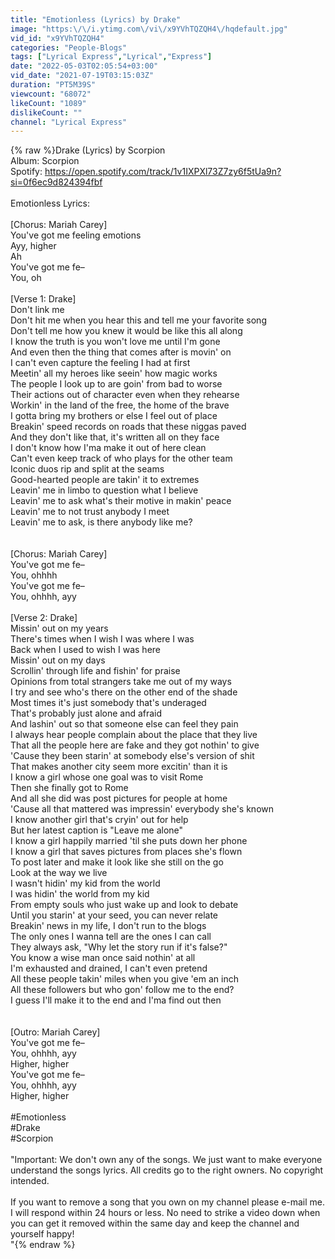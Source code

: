 ```yaml
---
title: "Emotionless (Lyrics) by Drake"
image: "https:\/\/i.ytimg.com\/vi\/x9YVhTQZQH4\/hqdefault.jpg"
vid_id: "x9YVhTQZQH4"
categories: "People-Blogs"
tags: ["Lyrical Express","Lyrical","Express"]
date: "2022-05-03T02:05:54+03:00"
vid_date: "2021-07-19T03:15:03Z"
duration: "PT5M39S"
viewcount: "68072"
likeCount: "1089"
dislikeCount: ""
channel: "Lyrical Express"
---
```

{% raw %}Drake (Lyrics) by Scorpion <br />Album: Scorpion<br />Spotify: <a rel="nofollow" target="blank" href="https://open.spotify.com/track/1v1IXPXl73Z7zy6f5tUa9n?si=0f6ec9d824394fbf">https://open.spotify.com/track/1v1IXPXl73Z7zy6f5tUa9n?si=0f6ec9d824394fbf</a><br /><br />Emotionless Lyrics:<br /><br />[Chorus: Mariah Carey]<br />You've got me feeling emotions<br />Ayy, higher<br />Ah<br />You've got me fe–<br />You, oh<br /><br />[Verse 1: Drake]<br />Don't link me<br />Don't hit me when you hear this and tell me your favorite song<br />Don't tell me how you knew it would be like this all along<br />I know the truth is you won't love me until I'm gone<br />And even then the thing that comes after is movin' on<br />I can't even capture the feeling I had at first<br />Meetin' all my heroes like seein' how magic works<br />The people I look up to are goin' from bad to worse<br />Their actions out of character even when they rehearse<br />Workin' in the land of the free, the home of the brave<br />I gotta bring my brothers or else I feel out of place<br />Breakin' speed records on roads that these niggas paved<br />And they don't like that, it's written all on they face<br />I don't know how I'ma make it out of here clean<br />Can't even keep track of who plays for the other team<br />Iconic duos rip and split at the seams<br />Good-hearted people are takin' it to extremes<br />Leavin' me in limbo to question what I believe<br />Leavin' me to ask what's their motive in makin' peace<br />Leavin' me to not trust anybody I meet<br />Leavin' me to ask, is there anybody like me?<br /><br /><br />[Chorus: Mariah Carey]<br />You've got me fe–<br />You, ohhhh<br />You've got me fe–<br />You, ohhhh, ayy<br /><br />[Verse 2: Drake]<br />Missin' out on my years<br />There's times when I wish I was where I was<br />Back when I used to wish I was here<br />Missin' out on my days<br />Scrollin' through life and fishin' for praise<br />Opinions from total strangers take me out of my ways<br />I try and see who's there on the other end of the shade<br />Most times it's just somebody that's underaged<br />That's probably just alone and afraid<br />And lashin' out so that someone else can feel they pain<br />I always hear people complain about the place that they live<br />That all the people here are fake and they got nothin' to give<br />'Cause they been starin' at somebody else's version of shit<br />That makes another city seem more excitin' than it is<br />I know a girl whose one goal was to visit Rome<br />Then she finally got to Rome<br />And all she did was post pictures for people at home<br />'Cause all that mattered was impressin' everybody she's known<br />I know another girl that's cryin' out for help<br />But her latest caption is &quot;Leave me alone&quot;<br />I know a girl happily married 'til she puts down her phone<br />I know a girl that saves pictures from places she's flown<br />To post later and make it look like she still on the go<br />Look at the way we live<br />I wasn't hidin' my kid from the world<br />I was hidin' the world from my kid<br />From empty souls who just wake up and look to debate<br />Until you starin' at your seed, you can never relate<br />Breakin' news in my life, I don't run to the blogs<br />The only ones I wanna tell are the ones I can call<br />They always ask, &quot;Why let the story run if it's false?&quot;<br />You know a wise man once said nothin' at all<br />I'm exhausted and drained, I can't even pretend<br />All these people takin' miles when you give 'em an inch<br />All these followers but who gon' follow me to the end?<br />I guess I'll make it to the end and I'ma find out then<br /><br /><br />[Outro: Mariah Carey]<br />You've got me fe–<br />You, ohhhh, ayy<br />Higher, higher<br />You've got me fe–<br />You, ohhhh, ayy<br />Higher, higher<br /><br />#Emotionless<br />#Drake<br />#Scorpion<br /><br />&quot;Important: We don't own any of the songs. We just want to make everyone understand the songs lyrics. All credits go to the right owners. No copyright intended. <br /><br />If you want to remove a song that you own on my channel please e-mail me. I will respond within 24 hours or less. No need to strike a video down when you can get it removed within the same day and keep the channel and yourself happy!<br />&quot;{% endraw %}
